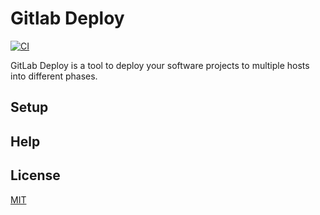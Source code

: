 Gitlab Deploy
====================

[![CI](https://github.com/magiclen/gitlab-deploy/actions/workflows/ci.yml/badge.svg)](https://github.com/magiclen/gitlab-deploy/actions/workflows/ci.yml)

GitLab Deploy is a tool to deploy your software projects to multiple hosts into different phases.

## Setup



## Help

## License

[MIT](LICENSE)